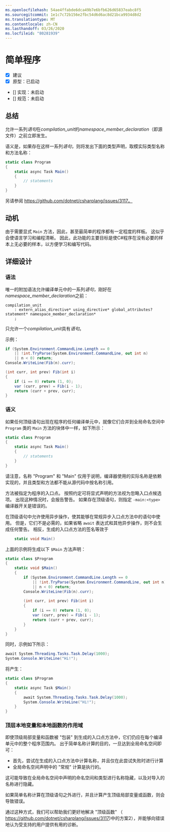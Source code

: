 ```yaml
---
ms.openlocfilehash: 54ae4ffabde6dca49b7e6bfb626d65837eabc8f5
ms.sourcegitcommit: 1e1c7c72b156e2fbc54d6d6ac8d21bca9934d8d2
ms.translationtype: MT
ms.contentlocale: zh-CN
ms.lasthandoff: 03/26/2020
ms.locfileid: "80281939"
---
```

# <a name="simple-programs"></a>简单程序

* [x] 建议
* [x] 原型：已启动
* [] 实现：未启动
* [] 规范：未启动

## <a name="summary"></a>总结
[summary]: #summary

允许一系列*语句*在*compilation_unit*的*namespace_member_declaration*（即源文件）之前立即发生。

语义是，如果存在这样一系列*语句*，则将发出下面的类型声明，取模实际类型名称和方法名称：

``` c#
static class Program
{
    static async Task Main()
    {
        // statements
    }
}
```

另请参阅 https://github.com/dotnet/csharplang/issues/3117。

## <a name="motivation"></a>动机
[motivation]: #motivation

由于需要显式 `Main` 方法，因此，甚至最简单的程序都有一定程度的样板。 这似乎会使语言学习和编程清晰。 因此，此功能的主要目标是使C#程序在没有必要的样本上无必要的样本，以方便学习和编写代码。

## <a name="detailed-design"></a>详细设计
[design]: #detailed-design

### <a name="syntax"></a>语法

唯一的附加语法允许编译单元中的一系列*语句*，刚好在*namespace_member_declaration*之前：

``` antlr
compilation_unit
    : extern_alias_directive* using_directive* global_attributes? statement* namespace_member_declaration*
    ;
```

只允许一个*compilation_unit*具有*语句*。 

示例：

``` c#
if (System.Environment.CommandLine.Length == 0
    || !int.TryParse(System.Environment.CommandLine, out int n)
    || n < 0) return;
Console.WriteLine(Fib(n).curr);

(int curr, int prev) Fib(int i)
{
    if (i == 0) return (1, 0);
    var (curr, prev) = Fib(i - 1);
    return (curr + prev, curr);
}
```

### <a name="semantics"></a>语义

如果任何顶级语句出现在程序的任何编译单元中，就像它们合并到全局命名空间中 `Program` 类的 `Main` 方法的块体中一样，如下所示：

``` c#
static class Program
{
    static async Task Main()
    {
        // statements
    }
}
```

请注意，名称 "Program" 和 "Main" 仅用于说明，编译器使用的实际名称是依赖实现的，并且类型和方法都不能从源代码中按名称引用。

方法被指定为程序的入口点。 按照约定可将显式声明的方法视为忽略入口点候选项。 出现这种情况时，会报告警告。 如果存在顶级语句，则指定 `-main:<type>` 编译器开关是错误的。

在顶级语句中允许使用异步操作，使其能够在常规异步入口点方法中的语句中使用。 但是，它们不是必需的，如果省略 `await` 表达式和其他异步操作，则不会生成任何警告。 相反，生成的入口点方法的签名等效于 
``` c#
    static void Main()
```

上面的示例将生成以下 `$Main` 方法声明：

``` c#
static class $Program
{
    static void $Main()
    {
        if (System.Environment.CommandLine.Length == 0
            || !int.TryParse(System.Environment.CommandLine, out int n)
            || n < 0) return;
        Console.WriteLine(Fib(n).curr);
        
        (int curr, int prev) Fib(int i)
        {
            if (i == 0) return (1, 0);
            var (curr, prev) = Fib(i - 1);
            return (curr + prev, curr);
        }
    }
}
```

同时，示例如下所示：
``` c#
await System.Threading.Tasks.Task.Delay(1000);
System.Console.WriteLine("Hi!");
```

将产生：
``` c#
static class $Program
{
    static async Task $Main()
    {
        await System.Threading.Tasks.Task.Delay(1000);
        System.Console.WriteLine("Hi!");
    }
}
```

### <a name="scope-of-top-level-local-variables-and-local-functions"></a>顶层本地变量和本地函数的作用域

即使顶级局部变量和函数被 "包装" 到生成的入口点方法中，它们仍应在每个编译单元中的整个程序范围内。
出于简单名称计算的目的，一旦达到全局命名空间即可：
- 首先，尝试在生成的入口点方法中计算名称，并且仅在此尝试失败时进行计算 
- 全局命名空间声明中的 "常规" 计算是执行的。 

这可能导致在全局命名空间中声明的命名空间和类型进行名称隐藏，以及对导入的名称进行隐藏。

如果简单名称计算在顶级语句之外进行，并且计算产生顶级局部变量或函数，则会导致错误。

通过这种方式，我们可以帮助我们更好地解决 "顶级函数" （ https://github.com/dotnet/csharplang/issues/3117)中的方案2），并能够向错误地认为受支持的用户提供有用的诊断。


